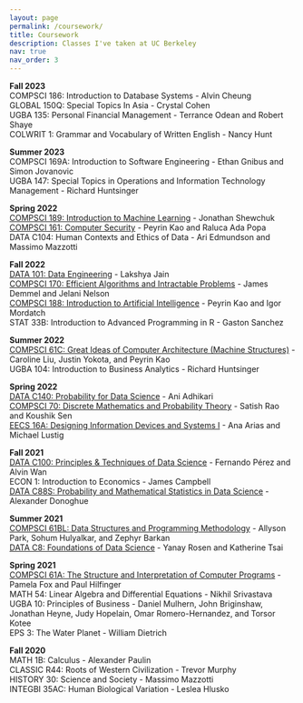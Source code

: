 ```yaml
---
layout: page
permalink: /coursework/
title: Coursework
description: Classes I've taken at UC Berkeley
nav: true
nav_order: 3
---
```


**Fall 2023** <br>
COMPSCI 186: Introduction to Database Systems - Alvin Cheung <br>
GLOBAL 150Q: Special Topics In Asia - Crystal Cohen <br>
UGBA 135: Personal Financial Management - Terrance Odean and Robert Shaye <br>
COLWRIT 1: Grammar and Vocabulary of Written English - Nancy Hunt 

**Summer 2023** <br>
COMPSCI 169A: Introduction to Software Engineering - Ethan Gnibus and Simon Jovanovic <br>
UGBA 147: Special Topics in Operations and Information Technology Management - Richard Huntsinger 

**Spring 2022** <br>
[COMPSCI 189: Introduction to Machine Learning](https://people.eecs.berkeley.edu/~jrs/189/) - Jonathan Shewchuk <br>
[COMPSCI 161: Computer Security](https://sp23.cs161.org/) - Peyrin Kao and Raluca Ada Popa <br>
DATA C104: Human Contexts and Ethics of Data - Ari Edmundson and Massimo Mazzotti 

**Fall 2022** <br>
[DATA 101: Data Engineering](https://fa22.data101.org/) - Lakshya Jain <br>
[COMPSCI 170: Efficient Algorithms and Intractable Problems](https://cs170.org/) - James Demmel and Jelani Nelson <br>
[COMPSCI 188: Introduction to Artificial Intelligence](https://inst.eecs.berkeley.edu/~cs188/fa22/) - Peyrin Kao and Igor Mordatch  <br>
STAT 33B: Introduction to Advanced Programming in R - Gaston Sanchez

**Summer 2022** <br>
[COMPSCI 61C: Great Ideas of Computer Architecture (Machine Structures)](https://inst.eecs.berkeley.edu/~cs61c/su22/) - Caroline Liu, Justin Yokota, and Peyrin Kao <br>
UGBA 104: Introduction to Business Analytics - Richard Huntsinger

**Spring 2022** <br>
[DATA C140: Probability for Data Science](http://prob140.org/) - Ani Adhikari <br>
[COMPSCI 70: Discrete Mathematics and Probability Theory](https://www.sp22.eecs70.org/) - Satish Rao and Koushik Sen <br>
[EECS 16A: Designing Information Devices and Systems I](https://inst.eecs.berkeley.edu/~eecs16a/sp22/) - Ana Arias and Michael Lustig

**Fall 2021** <br>
[DATA C100: Principles & Techniques of Data Science](https://ds100.org/fa21/) - Fernando Pérez and Alvin Wan <br>
ECON 1: Introduction to Economics - James Campbell <br>
[DATA C88S: Probability and Mathematical Statistics in Data Science](http://stat88.org/) - Alexander Donoghue

**Summer 2021** <br>
[COMPSCI 61BL: Data Structures and Programming Methodology](https://cs61bl.org/su21/) - Allyson Park, Sohum Hulyalkar, and Zephyr Barkan <br>
[DATA C8: Foundations of Data Science](https://www.data8.org/su21/) - Yanay Rosen and Katherine Tsai

**Spring 2021** <br>
[COMPSCI 61A: The Structure and Interpretation of Computer Programs](https://inst.eecs.berkeley.edu/~cs61a/sp21/) - Pamela Fox and Paul Hilfinger <br>
MATH 54: Linear Algebra and Differential Equations - Nikhil Srivastava <br>
UGBA 10: Principles of Business - Daniel Mulhern, John Briginshaw, Jonathan Heyne, Judy Hopelain, Omar Romero-Hernandez, and Torsor Kotee <br>
EPS 3: The Water Planet - William Dietrich

**Fall 2020** <br>
MATH 1B: Calculus - Alexander Paulin <br>
CLASSIC R44: Roots of Western Civilization - Trevor Murphy <br>
HISTORY 30: Science and Society - Massimo Mazzotti <br>
INTEGBI 35AC: Human Biological Variation - Leslea Hlusko
